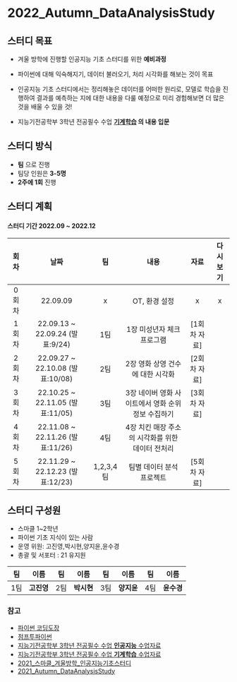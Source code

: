 # 2022_Autumn_DataAnalysisStudy


## 스터디 목표

- 겨울 방학에 진행할 인공지능 기초 스터디를 위한 **예비과정**
- 파이썬에 대해 익숙해지기, 데이터 불러오기, 처리 시각화를 해보는 것이 목표

- 인공지능 기초 스터디에서는 정리해놓은 데이터를 어떠한 원리로, 모델로 학습을 진행하여 결과를 예측하는 지에 대한 내용을 다룰 예정으로 미리 경험해보면 더 많은 것을 배울 수 있을 것!

- 지능기전공학부 3학년 전공필수 수업 **[기계학습](https://github.com/sejongresearch/2020.MachineLearning) 의 내용 입문**


## 스터디 방식
 

- **팀** 으로 진행
- 팀당 인원은 **3-5명**
- **2주에 1회** 진행



## 스터디 계획
#### 스터디 기간 2022.09 ~ 2022.12


|회차|날짜|팀|내용|자료|다시보기|
|:---:|:---:|:---:|:---:|:---:|:---:|
|0회차|22.09.09|x|OT, 환경 설정|x|x|
|1회차|22.09.13 ~ 22.09.24 (발표:9/24)|1팀|1장 미성년자 체크 프로그램|[1회차 자료]
|2회차|22.09.27 ~ 22.10.08 (발표:10/08)|2팀|2장 영화 상영 건수에 대한 시각화|[2회차 자료]
|3회차|22.10.25 ~ 22.11.05 (발표:11/05)|3팀|3장 네이버 영화 사이트에서 영화 순위 정보 수집하기|[3회차 자료]
|4회차|22.11.08 ~ 22.11.26 (발표:11/26)|4팀|4장 치킨 매장 주소의 시각화를 위한 데이터 전처리|
|5회차|22.11.29 ~ 22.12.23  (발표:12/23)|1,2,3,4팀|팀별 데이터 분석 프로젝트|[5회차 자료]



## 스터디 구성원
- 스마클 1~2학년
- 파이썬 기초 지식이 있는 사람
- 운영 위원: 고진영,박시현,양지윤,윤수경
- 총괄 및 서포터 : 21 유지원

|팀|이름|팀|이름|팀|이름|팀|이름|
|:---:|:---:|:---:|:---:|:---:|:---:|:---:|:---:|
|1팀|**고진영**|2팀|**박시현**|3팀|**양지윤**|4팀|**윤수경**|


### 참고
- [파이썬 코딩도장](https://dojang.io/course/view.php?id=7)
- [점프투파이썬](https://wikidocs.net/book/1)
- [지능기전공학부 3학년 전공필수 수업 **인공지능** 수업자료](https://github.com/sejongresearch/2020.Spring.AI)
- [지능기전공학부 3학년 전공필수 수업 **기계학습** 수업자료](https://github.com/sejongresearch/2020.MachineLearning)
- [2021_스마클_겨울방학_인공지능기초스터디](https://github.com/sejongsmarcle/2021_Winter_AiStudy)
- [2021_Autumn_DataAnalysisStudy](https://github.com/sejongsmarcle/2021_Autumn_DataAnalysisStudy)

